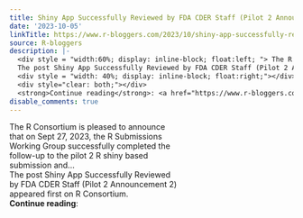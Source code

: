 ```yaml
---
title: Shiny App Successfully Reviewed by FDA CDER Staff (Pilot 2 Announcement 2)
date: '2023-10-05'
linkTitle: https://www.r-bloggers.com/2023/10/shiny-app-successfully-reviewed-by-fda-cder-staff-pilot-2-announcement-2/
source: R-bloggers
description: |-
  <div style = "width:60%; display: inline-block; float:left; "> The R Consortium is pleased to announce that on Sept 27, 2023, the R Submissions Working Group successfully completed the follow-up to the pilot 2 R shiny based submission and...<br />
  The post Shiny App Successfully Reviewed by FDA CDER Staff (Pilot 2 Announcement 2) appeared first on R Consortium.</div>
  <div style = "width: 40%; display: inline-block; float:right;"></div>
  <div style="clear: both;"></div>
  <strong>Continue reading</strong>: <a href="https://www.r-bloggers.com/2023/10/shiny-app-successfully-reviewed-by-fda-cder-staff-p ...
disable_comments: true
---
```

<div style = "width:60%; display: inline-block; float:left; "> The R Consortium is pleased to announce that on Sept 27, 2023, the R Submissions Working Group successfully completed the follow-up to the pilot 2 R shiny based submission and...<br />
The post Shiny App Successfully Reviewed by FDA CDER Staff (Pilot 2 Announcement 2) appeared first on R Consortium.</div>
<div style = "width: 40%; display: inline-block; float:right;"></div>
<div style="clear: both;"></div>
<strong>Continue reading</strong>: <a href="https://www.r-bloggers.com/2023/10/shiny-app-successfully-reviewed-by-fda-cder-staff-p ...